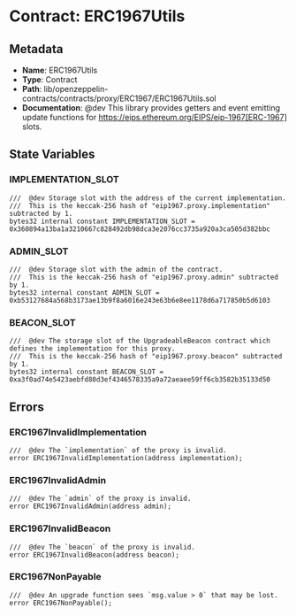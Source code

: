 # Contract: ERC1967Utils

## Metadata

- **Name**: ERC1967Utils
- **Type**: Contract
- **Path**: lib/openzeppelin-contracts/contracts/proxy/ERC1967/ERC1967Utils.sol
- **Documentation**:  @dev This library provides getters and event emitting update functions for
   https://eips.ethereum.org/EIPS/eip-1967[ERC-1967] slots.

## State Variables

### IMPLEMENTATION_SLOT

```solidity
///  @dev Storage slot with the address of the current implementation.
///  This is the keccak-256 hash of "eip1967.proxy.implementation" subtracted by 1.
bytes32 internal constant IMPLEMENTATION_SLOT = 0x360894a13ba1a3210667c828492db98dca3e2076cc3735a920a3ca505d382bbc
```

### ADMIN_SLOT

```solidity
///  @dev Storage slot with the admin of the contract.
///  This is the keccak-256 hash of "eip1967.proxy.admin" subtracted by 1.
bytes32 internal constant ADMIN_SLOT = 0xb53127684a568b3173ae13b9f8a6016e243e63b6e8ee1178d6a717850b5d6103
```

### BEACON_SLOT

```solidity
///  @dev The storage slot of the UpgradeableBeacon contract which defines the implementation for this proxy.
///  This is the keccak-256 hash of "eip1967.proxy.beacon" subtracted by 1.
bytes32 internal constant BEACON_SLOT = 0xa3f0ad74e5423aebfd80d3ef4346578335a9a72aeaee59ff6cb3582b35133d50
```

## Errors

### ERC1967InvalidImplementation

```solidity
///  @dev The `implementation` of the proxy is invalid.
error ERC1967InvalidImplementation(address implementation);
```

### ERC1967InvalidAdmin

```solidity
///  @dev The `admin` of the proxy is invalid.
error ERC1967InvalidAdmin(address admin);
```

### ERC1967InvalidBeacon

```solidity
///  @dev The `beacon` of the proxy is invalid.
error ERC1967InvalidBeacon(address beacon);
```

### ERC1967NonPayable

```solidity
///  @dev An upgrade function sees `msg.value > 0` that may be lost.
error ERC1967NonPayable();
```
